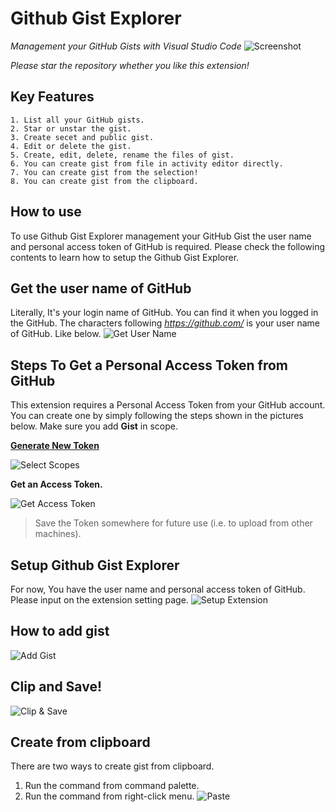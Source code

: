 # Github Gist Explorer

*Management your GitHub Gists with Visual Studio Code*
![Screenshot](https://raw.githubusercontent.com/k9982874/github-gist-explorer/master/media/guide-1.png)

*Please star the repository whether you like this extension!*

## Key Features
```
1. List all your GitHub gists.
2. Star or unstar the gist.
3. Create secet and public gist.
4. Edit or delete the gist.
5. Create, edit, delete, rename the files of gist.
6. You can create gist from file in activity editor directly.
7. You can create gist from the selection!
8. You can create gist from the clipboard.
```

## How to use
To use Github Gist Explorer management your GitHub Gist the user name and personal access token of GitHub is required.
Please check the following contents to learn how to setup the Github Gist Explorer.

## Get the user name of GitHub
Literally, It's your login name of GitHub. You can find it when you logged in the GitHub. The characters following *https://github.com/* is your user name of GitHub. Like below.
![Get User Name](https://raw.githubusercontent.com/k9982874/github-gist-explorer/master/media/guide-2.png)

## Steps To Get a Personal Access Token from GitHub
This extension requires a Personal Access Token from your GitHub account. You can create one by simply following the steps shown in the pictures below. Make sure you add **Gist** in scope.

**[Generate New Token](https://github.com/settings/tokens/new?description=code-setting-sync&scopes=gist)**

![Select Scopes](https://raw.githubusercontent.com/k9982874/github-gist-explorer/master/media/guide-3.png)

**Get an Access Token.**

![Get Access Token](https://raw.githubusercontent.com/k9982874/github-gist-explorer/master/media/guide-4.png)

> Save the Token somewhere for future use (i.e. to upload from other machines).

## Setup Github Gist Explorer
For now, You have the user name and personal access token of GitHub. Please input on the extension setting page.
![Setup Extension](https://raw.githubusercontent.com/k9982874/github-gist-explorer/master/media/guide-5.png)

## How to add gist
![Add Gist](https://raw.githubusercontent.com/k9982874/github-gist-explorer/master/media/add-gist.gif)

## Clip and Save!
![Clip & Save](https://raw.githubusercontent.com/k9982874/github-gist-explorer/master/media/clip-and-save.gif)

## Create from clipboard
There are two ways to create gist from clipboard.
1. Run the command from command palette.
2. Run the command from right-click menu.
![Paste](https://raw.githubusercontent.com/k9982874/github-gist-explorer/master/media/paste.gif)
